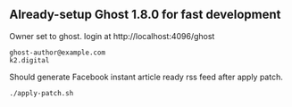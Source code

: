## Already-setup Ghost 1.8.0 for fast development

Owner set to ghost. login at http://localhost:4096/ghost

```
ghost-author@example.com
k2.digital
```

Should generate Facebook instant article ready rss feed after apply patch.
```
./apply-patch.sh
```